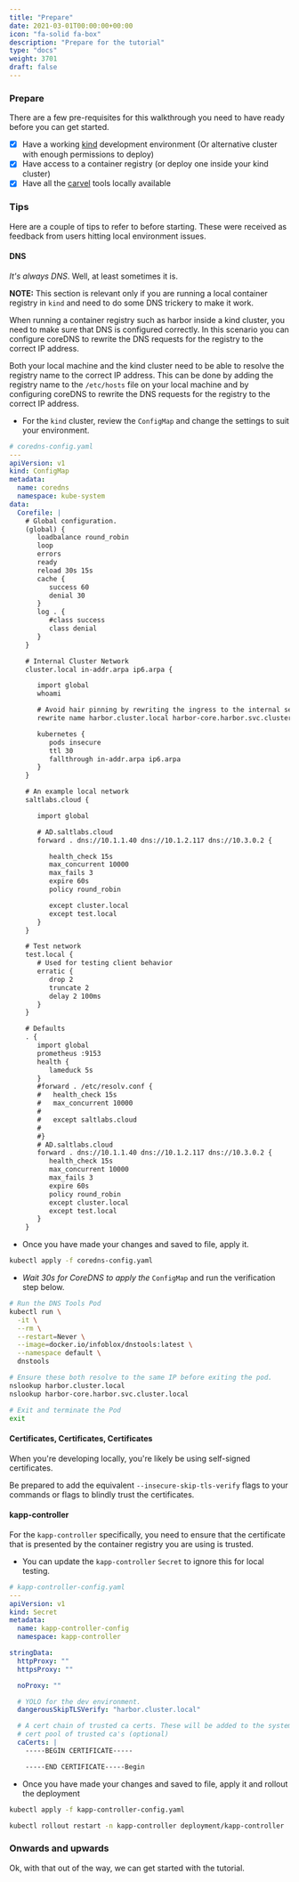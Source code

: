```yaml
---
title: "Prepare"
date: 2021-03-01T00:00:00+00:00
icon: "fa-solid fa-box"
description: "Prepare for the tutorial"
type: "docs"
weight: 3701
draft: false
---
```


### Prepare

There are a few pre-requisites for this walkthrough you need to have ready before you can get started.

- [x] Have a working [kind](https://kind.sigs.k8s.io/) development environment (Or alternative cluster with enough permissions to deploy)
- [x] Have access to a container registry (or deploy one inside your kind cluster)
- [x] Have all the [carvel](https://carvel.dev) tools locally available

### Tips

Here are a couple of tips to refer to before starting. These were received as feedback from users hitting local environment issues.

#### DNS

_It's always DNS_. Well, at least sometimes it is.

**NOTE:** This section is relevant only if you are running a local container registry in `kind` and need to do some DNS trickery to make it work.

When running a container registry such as harbor inside a kind cluster, you need to make sure that DNS is configured correctly. In this scenario you can configure coreDNS to rewrite the DNS requests for the registry to the correct IP address.

Both your local machine and the kind cluster need to be able to resolve the registry name to the correct IP address. This can be done by adding the registry name to the `/etc/hosts` file on your local machine and by configuring coreDNS to rewrite the DNS requests for the registry to the correct IP address.

- For the `kind` cluster, review the `ConfigMap` and change the settings to suit your environment.

```yaml
# coredns-config.yaml
---
apiVersion: v1
kind: ConfigMap
metadata:
  name: coredns
  namespace: kube-system
data:
  Corefile: |
    # Global configuration.
    (global) {
       loadbalance round_robin
       loop
       errors
       ready
       reload 30s 15s
       cache {
          success 60
          denial 30
       }
       log . {
          #class success
          class denial
       }
    }

    # Internal Cluster Network
    cluster.local in-addr.arpa ip6.arpa {

       import global
       whoami

       # Avoid hair pinning by rewriting the ingress to the internal service
       rewrite name harbor.cluster.local harbor-core.harbor.svc.cluster.local

       kubernetes {
          pods insecure
          ttl 30
          fallthrough in-addr.arpa ip6.arpa
       }
    }

    # An example local network
    saltlabs.cloud {

       import global

       # AD.saltlabs.cloud
       forward . dns://10.1.1.40 dns://10.1.2.117 dns://10.3.0.2 {

          health_check 15s
          max_concurrent 10000
          max_fails 3
          expire 60s
          policy round_robin

          except cluster.local
          except test.local
       }
    }

    # Test network
    test.local {
       # Used for testing client behavior
       erratic {
          drop 2
          truncate 2
          delay 2 100ms
       }
    }

    # Defaults
    . {
       import global
       prometheus :9153
       health {
          lameduck 5s
       }
       #forward . /etc/resolv.conf {
       #   health_check 15s
       #   max_concurrent 10000
       #
       #   except saltlabs.cloud
       #
       #}
       # AD.saltlabs.cloud
       forward . dns://10.1.1.40 dns://10.1.2.117 dns://10.3.0.2 {
          health_check 15s
          max_concurrent 10000
          max_fails 3
          expire 60s
          policy round_robin
          except cluster.local
          except test.local
       }
    }
```

- Once you have made your changes and saved to file, apply it.

```bash
kubectl apply -f coredns-config.yaml
```

- _Wait 30s for CoreDNS to apply the_ `ConfigMap` and run the verification step below.

```bash
# Run the DNS Tools Pod
kubectl run \
  -it \
  --rm \
  --restart=Never \
  --image=docker.io/infoblox/dnstools:latest \
  --namespace default \
  dnstools

# Ensure these both resolve to the same IP before exiting the pod.
nslookup harbor.cluster.local
nslookup harbor-core.harbor.svc.cluster.local

# Exit and terminate the Pod
exit
```

#### Certificates, Certificates, Certificates

When you're developing locally, you're likely be using self-signed certificates.

Be prepared to add the equivalent `--insecure-skip-tls-verify` flags to your commands or flags to blindly trust the certificates.

#### kapp-controller

For the `kapp-controller` specifically, you need to ensure that the certificate that is presented by the container registry you are using is trusted.

- You can update the `kapp-controller` `Secret` to ignore this for local testing.

```yaml
# kapp-controller-config.yaml
---
apiVersion: v1
kind: Secret
metadata:
  name: kapp-controller-config
  namespace: kapp-controller

stringData:
  httpProxy: ""
  httpsProxy: ""

  noProxy: ""

  # YOLO for the dev environment.
  dangerousSkipTLSVerify: "harbor.cluster.local"

  # A cert chain of trusted ca certs. These will be added to the system-wide
  # cert pool of trusted ca's (optional)
  caCerts: |
    -----BEGIN CERTIFICATE-----

    -----END CERTIFICATE-----Begin
```

- Once you have made your changes and saved to file, apply it and rollout the deployment

```bash
kubectl apply -f kapp-controller-config.yaml

kubectl rollout restart -n kapp-controller deployment/kapp-controller
```

### Onwards and upwards

Ok, with that out of the way, we can get started with the tutorial.
